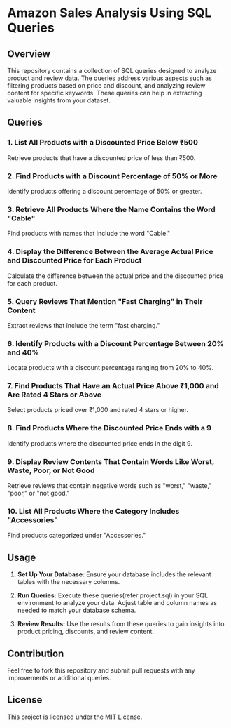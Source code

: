 # Amazon Sales Analysis Using SQL Queries

## Overview

This repository contains a collection of SQL queries designed to analyze product and review data. The queries address various aspects such as filtering products based on price and discount, and analyzing review content for specific keywords. These queries can help in extracting valuable insights from your dataset.

## Queries

### 1. List All Products with a Discounted Price Below ₹500

Retrieve products that have a discounted price of less than ₹500.

### 2. Find Products with a Discount Percentage of 50% or More

Identify products offering a discount percentage of 50% or greater.

### 3. Retrieve All Products Where the Name Contains the Word "Cable"

Find products with names that include the word "Cable."

### 4. Display the Difference Between the Average Actual Price and Discounted Price for Each Product

Calculate the difference between the actual price and the discounted price for each product.

### 5. Query Reviews That Mention "Fast Charging" in Their Content

Extract reviews that include the term "fast charging."

### 6. Identify Products with a Discount Percentage Between 20% and 40%

Locate products with a discount percentage ranging from 20% to 40%.

### 7. Find Products That Have an Actual Price Above ₹1,000 and Are Rated 4 Stars or Above

Select products priced over ₹1,000 and rated 4 stars or higher.

### 8. Find Products Where the Discounted Price Ends with a 9

Identify products where the discounted price ends in the digit 9.

### 9. Display Review Contents That Contain Words Like Worst, Waste, Poor, or Not Good

Retrieve reviews that contain negative words such as "worst," "waste," "poor," or "not good."

### 10. List All Products Where the Category Includes "Accessories"

Find products categorized under "Accessories."

## Usage

1. **Set Up Your Database:** Ensure your database includes the relevant tables with the necessary columns.

2. **Run Queries:** Execute these queries(refer project.sql) in your SQL environment to analyze your data. Adjust table and column names as needed to match your database schema.

3. **Review Results:** Use the results from these queries to gain insights into product pricing, discounts, and review content.

## Contribution

Feel free to fork this repository and submit pull requests with any improvements or additional queries.

## License

This project is licensed under the MIT License.
